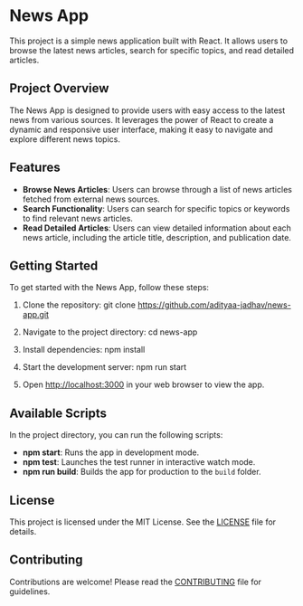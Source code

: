 # News App

This project is a simple news application built with React. It allows users to browse the latest news articles, search for specific topics, and read detailed articles.

## Project Overview

The News App is designed to provide users with easy access to the latest news from various sources. It leverages the power of React to create a dynamic and responsive user interface, making it easy to navigate and explore different news topics.

## Features

- **Browse News Articles**: Users can browse through a list of news articles fetched from external news sources.
- **Search Functionality**: Users can search for specific topics or keywords to find relevant news articles.
- **Read Detailed Articles**: Users can view detailed information about each news article, including the article title, description, and publication date.

## Getting Started

To get started with the News App, follow these steps:

1. Clone the repository:
git clone https://github.com/adityaa-jadhav/news-app.git

2. Navigate to the project directory:
cd news-app

3. Install dependencies:
npm install

4. Start the development server:
npm run start

5. Open [http://localhost:3000](http://localhost:3000) in your web browser to view the app.

## Available Scripts

In the project directory, you can run the following scripts:

- **npm start**: Runs the app in development mode.
- **npm test**: Launches the test runner in interactive watch mode.
- **npm run build**: Builds the app for production to the `build` folder.

## License

This project is licensed under the MIT License. See the [LICENSE](LICENSE) file for details.

## Contributing

Contributions are welcome! Please read the [CONTRIBUTING](CONTRIBUTING.md) file for guidelines.
